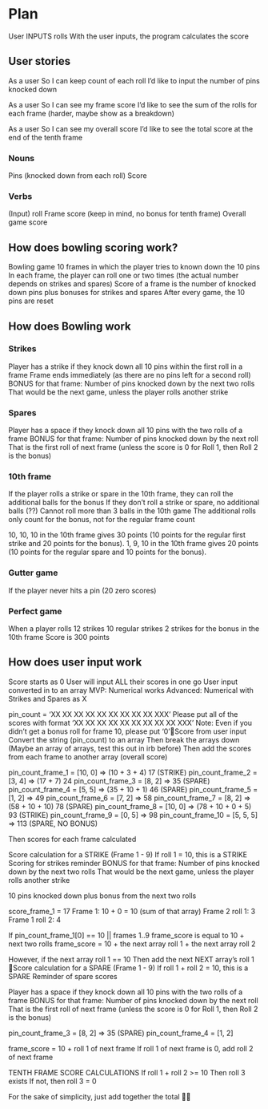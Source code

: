 # Plan
User INPUTS rolls
With the user inputs, the program calculates the score

## User stories
As a user
So I can keep count of each roll
I’d like to input the number of pins knocked down

As a user
So I can see my frame score
I’d like to see the sum of the rolls for each frame (harder, maybe show as a breakdown)

As a user
So I can see my overall score
I’d like to see the total score at the end of the tenth frame

### Nouns
Pins (knocked down from each roll)
Score

### Verbs
(Input) roll
Frame score (keep in mind, no bonus for tenth frame)
Overall game score

## How does bowling scoring work?
Bowling game
10 frames in which the player tries to known down the 10 pins
In each frame, the player can roll one or two times (the actual number depends on strikes and spares)
Score of a frame is the number of knocked down pins plus bonuses for strikes and spares
After every game, the 10 pins are reset

## How does Bowling work
### Strikes
Player has a strike if they knock down all 10 pins within the first roll in a frame
Frame ends immediately (as there are no pins left for a second roll)
BONUS for that frame:
Number of pins knocked down by the next two rolls
That would be the next game, unless the player rolls another strike

### Spares
Player has a space if they knock down all 10 pins with the two rolls of a frame
BONUS for that frame:
Number of pins knocked down by the next roll
That is the first roll of next frame (unless the score is 0 for Roll 1, then Roll 2 is the bonus)

### 10th frame
If the player rolls a strike or spare in the 10th frame, they can roll the additional balls for the bonus
If they don’t roll a strike or spare, no additional balls (??)
Cannot roll more than 3 balls in the 10th game
The additional rolls only count for the bonus, not for the regular frame count

10, 10, 10 in the 10th frame gives 30 points (10 points for the regular first strike and 20 points for the bonus).
1, 9, 10 in the 10th frame gives 20 points (10 points for the regular spare and 10 points for the bonus).

### Gutter game
If the player never hits a pin (20 zero scores)

### Perfect game
When a player rolls 12 strikes
10 regular strikes
2 strikes for the bonus in the 10th frame
Score is 300 points



## How does user input work
Score starts as 0
User will input ALL their scores in one go
User input converted in to an array
MVP: Numerical works
Advanced: Numerical with Strikes and Spares as X

pin_count = ‘XX XX XX XX XX XX XX XX XX XXX’
Please put all of the scores with format ‘XX XX XX XX XX XX XX XX XX XXX’
Note: Even if you didn’t get a bonus roll for frame 10, please put ‘0’Score from user input
Convert the string (pin_count) to an array
Then break the arrays down (Maybe an array of arrays, test this out in irb before)
Then add the scores from each frame to another array (overall score)

pin_count_frame_1 = [10, 0] => (10 + 3 + 4) 17 (STRIKE)
pin_count_frame_2 = [3, 4] => (17 + 7)  24
pin_count_frame_3 = [8, 2] => 35 (SPARE)
pin_count_frame_4 = [5, 5] => (35 + 10 + 1) 46 (SPARE)
pin_count_frame_5 = [1, 2] => 49
pin_count_frame_6 = [7, 2] => 58
pin_count_frame_7 = [8, 2] => (58 + 10 + 10) 78 (SPARE)
pin_count_frame_8 = [10, 0] => (78 + 10 + 0 + 5) 93 (STRIKE)
pin_count_frame_9 = [0, 5] => 98
pin_count_frame_10 = [5, 5, 5] => 113 (SPARE, NO BONUS)

Then scores for each frame calculated

Score calculation for a STRIKE (Frame 1 - 9)
If roll 1 = 10, this is a STRIKE
Scoring for strikes reminder
BONUS for that frame:
Number of pins knocked down by the next two rolls
That would be the next game, unless the player rolls another strike

10 pins knocked down plus bonus from the next two rolls

score_frame_1 = 17
Frame 1: 10 + 0 = 10 (sum of that array)
Frame 2 roll 1: 3
Frame 1 roll 2: 4

If pin_count_frame_1[0] == 10 || frames 1..9
frame_score is equal to 10 + next two rolls
frame_score = 10 + the next array roll 1 + the next array roll 2

However, if the next array roll 1 == 10
Then add the next NEXT array’s roll 1 Score calculation for a SPARE (Frame 1 - 9)
If roll 1 + roll 2 = 10, this is a SPARE
Reminder of spare scores

Player has a space if they knock down all 10 pins with the two rolls of a frame
BONUS for that frame:
Number of pins knocked down by the next roll
That is the first roll of next frame (unless the score is 0 for Roll 1, then Roll 2 is the bonus)


pin_count_frame_3 = [8, 2] => 35 (SPARE)
pin_count_frame_4 = [1, 2]

frame_score = 10 + roll 1 of next frame
If roll 1 of next frame is 0, add roll 2 of next frame


TENTH FRAME SCORE CALCULATIONS
If roll 1 + roll 2 >= 10
Then roll 3 exists
If not, then roll 3 = 0

For the sake of simplicity, just add together the total 